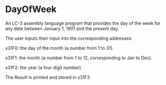 # DayOfWeek
An LC-3 assembly language program that provides the day of the week for any date between January 1, 1901 and the present day.

The user inputs their input into the corresponding addresses:

x31F0: the day of the month (a number from 1 to 31). 

x31F1: the month (a number from 1 to 12, corresponding to Jan to Dec). 

x31F2: the year (a four digit number) 

The Result is printed and stored in x31F3
